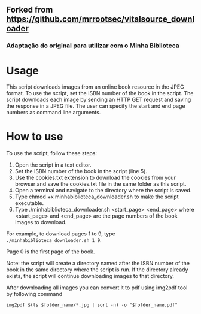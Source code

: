
## Forked from https://github.com/mrrootsec/vitalsource_downloader

### Adaptação do original para utilizar com o Minha Biblioteca



# Usage

This script downloads images from an online book resource in the JPEG format.
To use the script, set the ISBN number of the book in the script. The script
downloads each image by sending an HTTP GET request and saving the response in a
JPEG file. The user can specify the start and end page numbers as command line
arguments.

# How to use
To use the script, follow these steps:

1. Open the script in a text editor.
2. Set the ISBN number of the book in the script (line 5).
3. Use the cookies.txt extension to download the cookies from your browser and save the cookies.txt file in the same folder as this script. 
4. Open a terminal and navigate to the directory where the script is saved.
5. Type chmod +x minhabiblioteca_downloader.sh to make the script executable.
6. Type ./minhabiblioteca_downloader.sh <start_page> <end_page> where <start_page> and <end_page> are the page numbers of the book images to download.

For example, to download pages 1 to 9, type `./minhabiblioteca_downloader.sh 1 9`.  

Page 0 is the first page of the book.

Note: the script will create a directory named after the ISBN number of the book in the same directory where the script is run. If the directory already exists, the script will continue downloading images to that directory.

After downloading all images you can convert it to pdf using img2pdf tool by following command 

`img2pdf $(ls $folder_name/*.jpg | sort -n) -o "$folder_name.pdf"`

